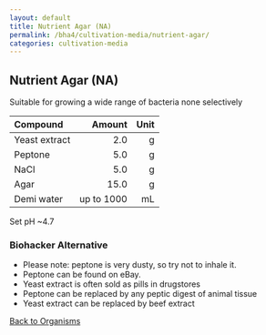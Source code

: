 ```yaml
---
layout: default
title: Nutrient Agar (NA)
permalink: /bha4/cultivation-media/nutrient-agar/
categories: cultivation-media
---
```


## Nutrient Agar (NA)

Suitable for growing a wide range of bacteria none selectively

|Compound| Amount | Unit |
|:-------|-------:|-----:|
|Yeast extract|2.0|g|
|Peptone|5.0|g|
|NaCl|5.0|g|
|Agar|15.0|g|
|Demi water| up to 1000|mL|

Set pH ~4.7 

### Biohacker Alternative

* Please note: peptone is very dusty, so try not to inhale it.
* Peptone can be found on eBay.
* Yeast extract is often sold as pills in drugstores
* Peptone can be replaced by any peptic digest of animal tissue
* Yeast extract can be replaced by beef extract

[Back to Organisms](/bha4/organisms/)
